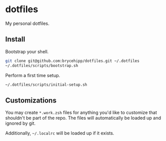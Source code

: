 # dotfiles

My personal dotfiles.

## Install

Bootstrap your shell.

```sh
git clone git@github.com:brycehipp/dotfiles.git ~/.dotfiles
~/.dotfiles/scripts/bootstrap.sh
```

Perform a first time setup.

```sh
~/.dotfiles/scripts/initial-setup.sh
```

## Customizations

You may create `*.work.zsh` files for anything you'd like to customize that shouldn't be part of the repo. The files will automatically be loaded up and ignored by git.

Additionally, `~/.localrc` will be loaded up if it exists.
